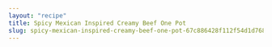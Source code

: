 ```yaml
---
layout: "recipe"
title: Spicy Mexican Inspired Creamy Beef One Pot
slug: spicy-mexican-inspired-creamy-beef-one-pot-67c886428f112f54d1d768e6
---
```

